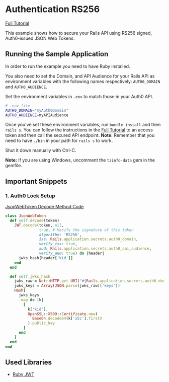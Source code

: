 # Authentication RS256
[Full Tutorial](https://auth0.com/docs/quickstart/backend/rails/01-authentication-RS256)

This example shows how to secure your Rails API using RS256 signed, Auth0-issued JSON Web Tokens.

## Running the Sample Application
In order to run the example you need to have Ruby installed.

You also need to set the Domain, and API Audience for your Rails API as environment variables with the following names respectively: `AUTH0_DOMAIN` and `AUTH0_AUDIENCE`.

Set the environment variables in `.env` to match those in your Auth0 API.

````bash
# .env file
AUTH0_DOMAIN="myAuth0Domain"
AUTH0_AUDIENCE=myAPIAudience
````
Once you've set these environment variables, run `bundle install` and then `rails s`. You can follow the instructions in the [Full Tutorial](https://auth0.com/docs/quickstart/backend/rails/01-authentication-RS256) to an access token and then call the secured API endpoint.
__Note:__ Remember that you need to have `./bin` in your path for `rails s` to work.

Shut it down manually with Ctrl-C.

__Note:__ If you are using Windows, uncomment the `tzinfo-data` gem in the gemfile.

## Important Snippets

### 1. Auth0 Lock Setup
[JsonWebToken Decode Method Code](/01-Authentication-RS256/lib/json_web_token.erb)
```ruby
class JsonWebToken
  def self.decode(token)
    JWT.decode(token, nil,
               true, # Verify the signature of this token
               algorithm: 'RS256',
               iss: Rails.application.secrets.auth0_domain,
               verify_iss: true,
               aud: Rails.application.secrets.auth0_api_audience,
               verify_aud: true) do |header|
      jwks_hash[header['kid']]
    end
  end

  def self.jwks_hash
    jwks_raw = Net::HTTP.get URI("#{Rails.application.secrets.auth0_domain}.well-known/jwks.json")
    jwks_keys = Array(JSON.parse(jwks_raw)['keys'])
    Hash[
      jwks_keys
      .map do |k|
        [
          k['kid'],
          OpenSSL::X509::Certificate.new(
            Base64.decode64(k['x5c'].first)
          ).public_key
        ]
      end
    ]
  end
end
```

## Used Libraries
* [Ruby JWT](https://github.com/jwt/ruby-jwt)
